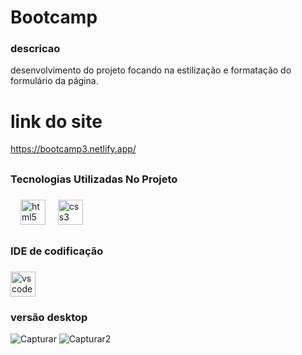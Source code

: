 # Bootcamp

<h3>descricao</h3>
desenvolvimento do projeto focando na estilização e formatação do formulário da página.

# link do site
https://bootcamp3.netlify.app/

## <h3 align="left">Tecnologias Utilizadas No Projeto</h3>

###

<div align="left">
 
  <img width="12" />
  <img src="https://cdn.jsdelivr.net/gh/devicons/devicon/icons/html5/html5-original.svg" height="40" alt="html5 logo"  />
  <img width="12" />
  <img src="https://cdn.jsdelivr.net/gh/devicons/devicon/icons/css3/css3-original.svg" height="40" alt="css3 logo"  />
</div>

###

## <h3 align="left">IDE de codificação</h3>

###

<div align="left">
  <img src="https://cdn.jsdelivr.net/gh/devicons/devicon/icons/vscode/vscode-original.svg" height="40" alt="vscode logo"  />
</div>

###

<h3 align="left"></h3>

###

### versão desktop
![Capturar](https://github.com/user-attachments/assets/5d45965a-74dd-4072-b802-d00dc95fc904)
![Capturar2](https://github.com/user-attachments/assets/8e46448a-03d5-4e7d-a100-cc6454f2d744)



